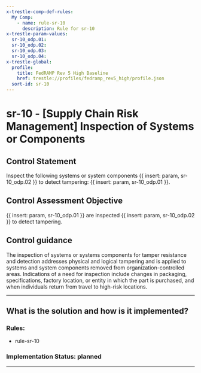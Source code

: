 ```yaml
---
x-trestle-comp-def-rules:
  My Comp:
    - name: rule-sr-10
      description: Rule for sr-10
x-trestle-param-values:
  sr-10_odp.01:
  sr-10_odp.02:
  sr-10_odp.03:
  sr-10_odp.04:
x-trestle-global:
  profile:
    title: FedRAMP Rev 5 High Baseline
    href: trestle://profiles/fedramp_rev5_high/profile.json
  sort-id: sr-10
---
```


# sr-10 - \[Supply Chain Risk Management\] Inspection of Systems or Components

## Control Statement

Inspect the following systems or system components {{ insert: param, sr-10_odp.02 }} to detect tampering: {{ insert: param, sr-10_odp.01 }}.

## Control Assessment Objective

{{ insert: param, sr-10_odp.01 }} are inspected {{ insert: param, sr-10_odp.02 }} to detect tampering.

## Control guidance

The inspection of systems or systems components for tamper resistance and detection addresses physical and logical tampering and is applied to systems and system components removed from organization-controlled areas. Indications of a need for inspection include changes in packaging, specifications, factory location, or entity in which the part is purchased, and when individuals return from travel to high-risk locations.

______________________________________________________________________

## What is the solution and how is it implemented?

<!-- For implementation status enter one of: implemented, partial, planned, alternative, not-applicable -->

<!-- Note that the list of rules under ### Rules: is read-only and changes will not be captured after assembly to JSON -->

<!-- Add control implementation description here for control: sr-10 -->

### Rules:

  - rule-sr-10

### Implementation Status: planned

______________________________________________________________________
